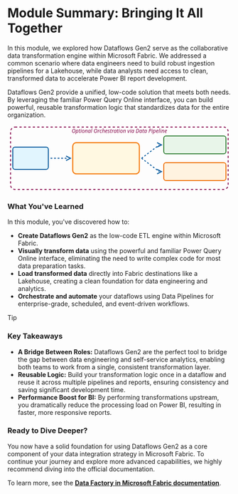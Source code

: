 # Module Summary: Bringing It All Together

In this module, we explored how Dataflows Gen2 serve as the collaborative data transformation engine within Microsoft Fabric. We addressed a common scenario where data engineers need to build robust ingestion pipelines for a Lakehouse, while data analysts need access to clean, transformed data to accelerate Power BI report development.

Dataflows Gen2 provide a unified, low-code solution that meets both needs. By leveraging the familiar Power Query Online interface, you can build powerful, reusable transformation logic that standardizes data for the entire organization.

<div align="center">
<svg width="500" height="150" viewBox="0 0 500 150" fill="none" xmlns="http://www.w3.org/2000/svg">
<!-- Data Sources -->
<rect x="10" y="50" width="80" height="50" rx="5" fill="#E1F5FE" stroke="#01579B" stroke-width="2"/>
<text x="50" y="70" font-family="Segoe UI, sans-serif" font-size="12" text-anchor="middle">Data Sources</text>
<text x="50" y="85" font-family="Segoe UI, sans-serif" font-size="10" text-anchor="middle">(Files, DBs, APIs)</text>
<!-- Arrow -->
<path d="M95 75 H 135" stroke="#01579B" stroke-width="2" stroke-dasharray="4 4"/>
<path d="M130 70 L 140 75 L 130 80" stroke="#01579B" stroke-width="2" fill="none"/>
<!-- Dataflow Gen2 -->
<rect x="145" y="40" width="150" height="70" rx="8" fill="#FFF8E1" stroke="#F57F17" stroke-width="2.5"/>
<text x="220" y="65" font-family="Segoe UI, sans-serif" font-size="16" font-weight="bold" text-anchor="middle">Dataflow Gen2</text>
<text x="220" y="85" font-family="Segoe UI, sans-serif" font-size="12" text-anchor="middle">(Power Query Online)</text>
<!-- Right Arrows -->
<path d="M300 75 L 340 45" stroke="#01579B" stroke-width="2" stroke-dasharray="4 4" fill="none"/>
<path d="M335 40 L 345 45 L 335 50" stroke="#01579B" stroke-width="2" fill="none"/>
<path d="M300 75 L 340 105" stroke="#01579B" stroke-width="2" stroke-dasharray="4 4" fill="none"/>
<path d="M335 100 L 345 105 L 335 110" stroke="#01579B" stroke-width="2" fill="none"/>
<!-- Destinations -->
<rect x="350" y="25" width="140" height="40" rx="5" fill="#E8F5E9" stroke="#2E7D32" stroke-width="2"/>
<text x="420" y="45" font-family="Segoe UI, sans-serif" font-size="12" text-anchor="middle">Lakehouse / Warehouse</text>
<rect x="350" y="85" width="140" height="40" rx="5" fill="#FFF3E0" stroke="#EF6C00" stroke-width="2"/>
<text x="420" y="105" font-family="Segoe UI, sans-serif" font-size="12" text-anchor="middle">Power BI Datasets</text>
<!-- Pipeline Orchestration -->
<rect x="5" y="5" width="490" height="140" rx="10" stroke="#880E4F" stroke-width="2" stroke-dasharray="5 5" fill="none"/>
<text x="250" y="18" font-family="Segoe UI, sans-serif" font-size="12" font-style="italic" fill="#880E4F" text-anchor="middle">Optional Orchestration via Data Pipeline</text>
</svg>
</div>

### What You've Learned

In this module, you've discovered how to:
-   **Create Dataflows Gen2** as the low-code ETL engine within Microsoft Fabric.
-   **Visually transform data** using the powerful and familiar Power Query Online interface, eliminating the need to write complex code for most data preparation tasks.
-   **Load transformed data** directly into Fabric destinations like a Lakehouse, creating a clean foundation for data engineering and analytics.
-   **Orchestrate and automate** your dataflows using Data Pipelines for enterprise-grade, scheduled, and event-driven workflows.

> [!TIP]
> ### Key Takeaways
> - **A Bridge Between Roles:** Dataflows Gen2 are the perfect tool to bridge the gap between data engineering and self-service analytics, enabling both teams to work from a single, consistent transformation layer.
> - **Reusable Logic:** Build your transformation logic once in a dataflow and reuse it across multiple pipelines and reports, ensuring consistency and saving significant development time.
> - **Performance Boost for BI:** By performing transformations upstream, you dramatically reduce the processing load on Power BI, resulting in faster, more responsive reports.

### Ready to Dive Deeper?

You now have a solid foundation for using Dataflows Gen2 as a core component of your data integration strategy in Microsoft Fabric. To continue your journey and explore more advanced capabilities, we highly recommend diving into the official documentation.

To learn more, see the [**Data Factory in Microsoft Fabric documentation**](https://learn.microsoft.com/en-us/fabric/data-factory/).
